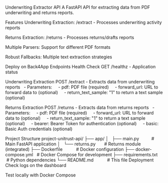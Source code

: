 Underwriting Extractor API
A FastAPI API for extracting data from PDF underwriting and returns reports.

Features
Underwriting Extraction: /extract - Processes underwriting activity reports

Returns Extraction: /returns - Processes returns/drafts reports

Multiple Parsers: Support for different PDF formats

Robust Fallbacks: Multiple text extraction strategies

Deploy on Back4App
Endpoints
Health Check
GET /healthz - Application status

Underwriting Extraction
POST /extract - Extracts data from underwriting reports
  - Parameters:
    - pdf: PDF file (required)
    - forward_url: URL to forward data to (optional)
    - return_text_sample: "1" to return a text sample (optional)

Returns Extraction
POST /returns - Extracts data from returns reports
  - Parameters:
    - pdf: PDF file (required)
    - forward_url: URL to forward data to (optional)
    - return_text_sample: "1" to return a text sample (optional)
    - bearer: Bearer Token for authentication (optional)
    - basic: Basic Auth credentials (optional)

Project Structure
project-unitrust-api/
├── app/
│   ├── main.py          # Main FastAPI application
│   └── returns.py       # Returns module (integrated)
├── Dockerfile           # Docker configuration
├── docker-compose.yml   # Docker Compose for development
├── requirements.txt     # Python dependencies
└── README.md           # This file
Deployment
Check logs on the dashboard

Test locally with Docker Compose
